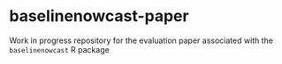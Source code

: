 # baselinenowcast-paper
Work in progress repository for the evaluation paper associated with the `baselinenowcast` R package
